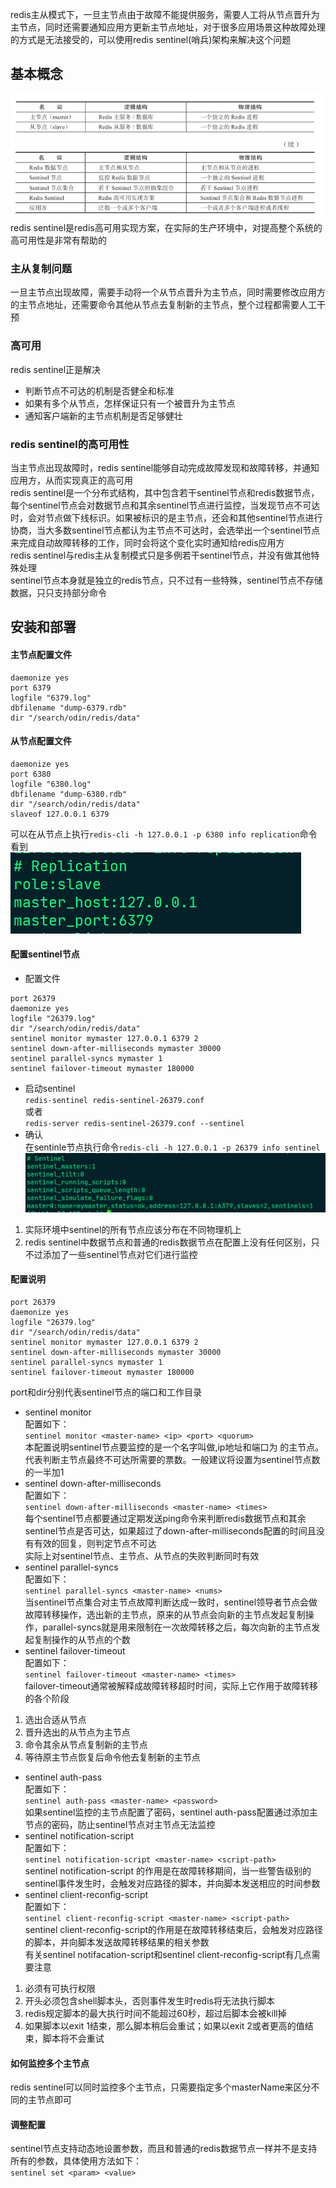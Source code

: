 redis主从模式下，一旦主节点由于故障不能提供服务，需要人工将从节点晋升为主节点，同时还需要通知应用方更新主节点地址，对于很多应用场景这种故障处理的方式是无法接受的，可以使用redis sentinel(哨兵)架构来解决这个问题  
## 基本概念  
![title](https://raw.githubusercontent.com/liujinxi931204/image/master/gitnote/2020/10/09/1602231714050-1602231714052.png)  
redis sentinel是redis高可用实现方案，在实际的生产环境中，对提高整个系统的高可用性是非常有帮助的  
### 主从复制问题  
一旦主节点出现故障，需要手动将一个从节点晋升为主节点，同时需要修改应用方的主节点地址，还需要命令其他从节点去复制新的主节点，整个过程都需要人工干预  
### 高可用  
redis sentinel正是解决  
+ 判断节点不可达的机制是否健全和标准  
+ 如果有多个从节点，怎样保证只有一个被晋升为主节点  
+ 通知客户端新的主节点机制是否足够健壮  
### redis sentinel的高可用性  
当主节点出现故障时，redis sentinel能够自动完成故障发现和故障转移，并通知应用方，从而实现真正的高可用  
redis sentinel是一个分布式结构，其中包含若干sentinel节点和redis数据节点，每个sentinel节点会对数据节点和其余sentinel节点进行监控，当发现节点不可达时，会对节点做下线标识。如果被标识的是主节点，还会和其他sentinel节点进行协商，当大多数sentinel节点都认为主节点不可达时，会选举出一个sentinel节点来完成自动故障转移的工作，同时会将这个变化实时通知给redis应用方  
redis sentinel与redis主从复制模式只是多例若干sentinel节点，并没有做其他特殊处理  
sentinel节点本身就是独立的redis节点，只不过有一些特殊，sentinel节点不存储数据，只只支持部分命令  
## 安装和部署  
#### 主节点配置文件  
```shell
daemonize yes 
port 6379
logfile "6379.log"
dbfilename "dump-6379.rdb"
dir "/search/odin/redis/data"
```  
#### 从节点配置文件  
```shell
daemonize yes 
port 6380
logfile "6380.log"
dbfilename "dump-6380.rdb"
dir "/search/odin/redis/data"
slaveof 127.0.0.1 6379
```  
可以在从节点上执行`redis-cli -h 127.0.0.1 -p 6380 info replication`命令看到  
![title](https://raw.githubusercontent.com/liujinxi931204/image/master/gitnote/2020/10/09/1602235709637-1602235709639.png)  
#### 配置sentinel节点  
+ 配置文件  
```shell
port 26379
daemonize yes
logfile "26379.log"
dir "/search/odin/redis/data"
sentinel monitor mymaster 127.0.0.1 6379 2
sentinel down-after-milliseconds mymaster 30000
sentinel parallel-syncs mymaster 1
sentinel failover-timeout mymaster 180000
```  
+ 启动sentinel  
`redis-sentinel redis-sentinel-26379.conf`  
或者  
`redis-server redis-sentinel-26379.conf --sentinel`  
+ 确认  
在sentinle节点执行命令`redis-cli -h 127.0.0.1 -p 26379 info sentinel`  
![title](https://raw.githubusercontent.com/liujinxi931204/image/master/gitnote/2020/10/09/1602236912013-1602236912015.png)  
1. 实际环境中sentinel的所有节点应该分布在不同物理机上  
2. redis sentinel中数据节点和普通的redis数据节点在配置上没有任何区别，只不过添加了一些sentinel节点对它们进行监控  
#### 配置说明  
```shell
port 26379
daemonize yes
logfile "26379.log"
dir "/search/odin/redis/data"
sentinel monitor mymaster 127.0.0.1 6379 2
sentinel down-after-milliseconds mymaster 30000
sentinel parallel-syncs mymaster 1
sentinel failover-timeout mymaster 180000
```  
port和dir分别代表sentinel节点的端口和工作目录  
+ sentinel monitor  
配置如下：  
`sentinel monitor <master-name> <ip> <port> <quorum>`  
本配置说明sentinel节点要监控的是一个名字叫做<master-name>,ip地址和端口为<ip> <port>的主节点。<quorum>代表判断主节点最终不可达所需要的票数。一般建议将<quorum>设置为sentinel节点数的一半加1  
+ sentinel down-after-milliseconds  
配置如下：  
`sentinel down-after-milliseconds <master-name> <times>`  
每个sentinel节点都要通过定期发送ping命令来判断redis数据节点和其余sentinel节点是否可达，如果超过了down-after-milliseconds配置的时间且没有有效的回复，则判定节点不可达  
实际上对sentinel节点、主节点、从节点的失败判断同时有效  
+ sentinel parallel-syncs  
配置如下：  
`sentinel parallel-syncs <master-name> <nums>`  
当sentinel节点集合对主节点故障判断达成一致时，sentinel领导者节点会做故障转移操作，选出新的主节点，原来的从节点会向新的主节点发起复制操作，parallel-syncs就是用来限制在一次故障转移之后，每次向新的主节点发起复制操作的从节点的个数  
+ sentinel failover-timeout  
配置如下：  
`sentinel failover-timeout <master-name> <times>`  
failover-timeout通常被解释成故障转移超时时间，实际上它作用于故障转移的各个阶段  
1. 选出合适从节点  
2. 晋升选出的从节点为主节点  
3. 命令其余从节点复制新的主节点  
4. 等待原主节点恢复后命令他去复制新的主节点  
+ sentinel auth-pass  
配置如下：  
`sentinel auth-pass <master-name> <password>`  
如果sentinel监控的主节点配置了密码，sentinel auth-pass配置通过添加主节点的密码，防止sentinel节点对主节点无法监控  
+ sentinel notification-script  
配置如下：  
`sentinel notification-script <master-name> <script-path>`  
sentinel notification-script 的作用是在故障转移期间，当一些警告级别的sentinel事件发生时，会触发对应路径的脚本，并向脚本发送相应的时间参数  
+ sentinel client-reconfig-script  
配置如下：  
`sentinel client-reconfig-script <master-name> <script-path>`  
sentinel client-reconfig-script的作用是在故障转移结束后，会触发对应路径的脚本，并向脚本发送故障转移结果的相关参数  
有关sentinel notifacation-script和sentinel client-reconfig-script有几点需要注意  
1. <script-path>必须有可执行权限  
2. <script-path>开头必须包含shell脚本头，否则事件发生时redis将无法执行脚本  
3. redis规定脚本的最大执行时间不能超过60秒，超过后脚本会被kill掉  
4. 如果脚本以exit 1结束，那么脚本稍后会重试；如果以exit 2或者更高的值结束，脚本将不会重试  
#### 如何监控多个主节点 
redis sentinel可以同时监控多个主节点，只需要指定多个masterName来区分不同的主节点即可  
#### 调整配置  
sentinel节点支持动态地设置参数，而且和普通的redis数据节点一样并不是支持所有的参数，具体使用方法如下：    
`sentinel set <param> <value>`  


 




  





